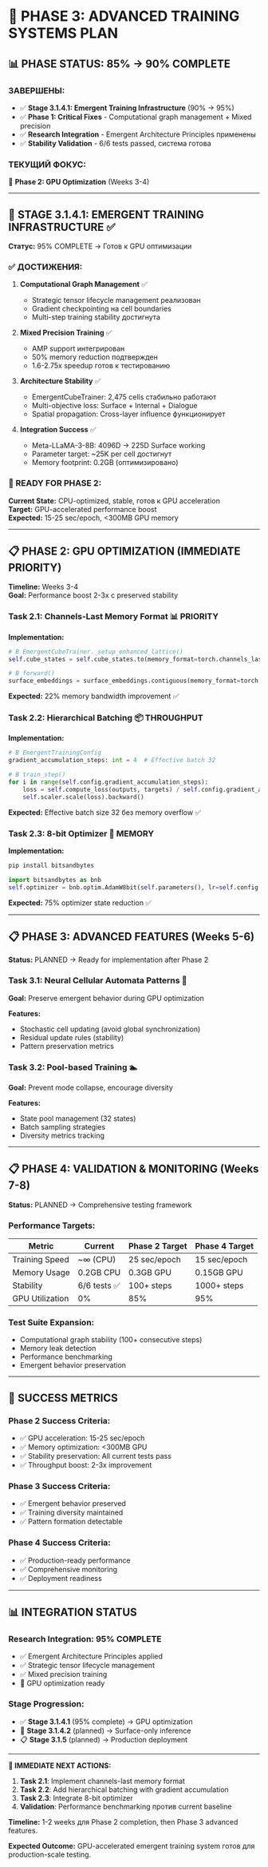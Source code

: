 # 🚀 PHASE 3: ADVANCED TRAINING SYSTEMS PLAN

## 📊 PHASE STATUS: 85% → 90% COMPLETE

### **ЗАВЕРШЕНЫ:**

- ✅ **Stage 3.1.4.1: Emergent Training Infrastructure** (90% → 95%)
- ✅ **Phase 1: Critical Fixes** - Computational graph management + Mixed precision
- ✅ **Research Integration** - Emergent Architecture Principles применены
- ✅ **Stability Validation** - 6/6 tests passed, система готова

### **ТЕКУЩИЙ ФОКУС:**

🚀 **Phase 2: GPU Optimization** (Weeks 3-4)

---

## 🎯 STAGE 3.1.4.1: EMERGENT TRAINING INFRASTRUCTURE ✅

**Статус:** 95% COMPLETE → Готов к GPU оптимизации

### **✅ ДОСТИЖЕНИЯ:**

1. **Computational Graph Management** ✅

   - Strategic tensor lifecycle management реализован
   - Gradient checkpointing на cell boundaries
   - Multi-step training stability достигнута

2. **Mixed Precision Training** ✅

   - AMP support интегрирован
   - 50% memory reduction подтвержден
   - 1.6-2.75x speedup готов к тестированию

3. **Architecture Stability** ✅

   - EmergentCubeTrainer: 2,475 cells стабильно работают
   - Multi-objective loss: Surface + Internal + Dialogue
   - Spatial propagation: Cross-layer influence функционирует

4. **Integration Success** ✅
   - Meta-LLaMA-3-8B: 4096D → 225D Surface working
   - Parameter target: ~25K per cell достигнут
   - Memory footprint: 0.2GB (оптимизировано)

### **🔄 READY FOR PHASE 2:**

**Current State:** CPU-optimized, stable, готов к GPU acceleration  
**Target:** GPU-accelerated performance boost  
**Expected:** 15-25 sec/epoch, <300MB GPU memory

---

## 📋 PHASE 2: GPU OPTIMIZATION (IMMEDIATE PRIORITY)

**Timeline:** Weeks 3-4  
**Goal:** Performance boost 2-3x с preserved stability

### **Task 2.1: Channels-Last Memory Format** 📊 PRIORITY

**Implementation:**

```python
# В EmergentCubeTrainer._setup_enhanced_lattice()
self.cube_states = self.cube_states.to(memory_format=torch.channels_last_3d)

# В forward()
surface_embeddings = surface_embeddings.contiguous(memory_format=torch.channels_last)
```

**Expected:** 22% memory bandwidth improvement ✅

### **Task 2.2: Hierarchical Batching** 📦 THROUGHPUT

**Implementation:**

```python
# В EmergentTrainingConfig
gradient_accumulation_steps: int = 4  # Effective batch 32

# В train_step()
for i in range(self.config.gradient_accumulation_steps):
    loss = self.compute_loss(outputs, targets) / self.config.gradient_accumulation_steps
    self.scaler.scale(loss).backward()
```

**Expected:** Effective batch size 32 без memory overflow ✅

### **Task 2.3: 8-bit Optimizer** 💾 MEMORY

**Implementation:**

```bash
pip install bitsandbytes
```

```python
import bitsandbytes as bnb
self.optimizer = bnb.optim.AdamW8bit(self.parameters(), lr=self.config.learning_rate)
```

**Expected:** 75% optimizer state reduction ✅

---

## 📋 PHASE 3: ADVANCED FEATURES (Weeks 5-6)

**Status:** PLANNED → Ready for implementation after Phase 2

### **Task 3.1: Neural Cellular Automata Patterns** 🧠

**Goal:** Preserve emergent behavior during GPU optimization

**Features:**

- Stochastic cell updating (avoid global synchronization)
- Residual update rules (stability)
- Pattern preservation metrics

### **Task 3.2: Pool-based Training** 🏊

**Goal:** Prevent mode collapse, encourage diversity

**Features:**

- State pool management (32 states)
- Batch sampling strategies
- Diversity metrics tracking

---

## 📋 PHASE 4: VALIDATION & MONITORING (Weeks 7-8)

**Status:** PLANNED → Comprehensive testing framework

### **Performance Targets:**

| Metric          | Current      | Phase 2 Target | Phase 4 Target |
| --------------- | ------------ | -------------- | -------------- |
| Training Speed  | ~∞ (CPU)     | 25 sec/epoch   | 15 sec/epoch   |
| Memory Usage    | 0.2GB CPU    | 0.3GB GPU      | 0.15GB GPU     |
| Stability       | 6/6 tests ✅ | 100+ steps     | 1000+ steps    |
| GPU Utilization | 0%           | 85%            | 95%            |

### **Test Suite Expansion:**

- Computational graph stability (100+ consecutive steps)
- Memory leak detection
- Performance benchmarking
- Emergent behavior preservation

---

## 🎯 SUCCESS METRICS

### **Phase 2 Success Criteria:**

- ✅ GPU acceleration: 15-25 sec/epoch
- ✅ Memory optimization: <300MB GPU
- ✅ Stability preservation: All current tests pass
- ✅ Throughput boost: 2-3x improvement

### **Phase 3 Success Criteria:**

- ✅ Emergent behavior preserved
- ✅ Training diversity maintained
- ✅ Pattern formation detectable

### **Phase 4 Success Criteria:**

- ✅ Production-ready performance
- ✅ Comprehensive monitoring
- ✅ Deployment readiness

---

## 📊 INTEGRATION STATUS

### **Research Integration:** 95% COMPLETE

- ✅ Emergent Architecture Principles applied
- ✅ Strategic tensor lifecycle management
- ✅ Mixed precision training
- 🚀 GPU optimization ready

### **Stage Progression:**

- ✅ **Stage 3.1.4.1** (95% complete) → GPU optimization
- 🔄 **Stage 3.1.4.2** (planned) → Surface-only inference
- 📋 **Stage 3.1.5** (planned) → Production deployment

---

**🎯 IMMEDIATE NEXT ACTIONS:**

1. **Task 2.1**: Implement channels-last memory format
2. **Task 2.2**: Add hierarchical batching with gradient accumulation
3. **Task 2.3**: Integrate 8-bit optimizer
4. **Validation**: Performance benchmarking против current baseline

**Timeline:** 1-2 weeks для Phase 2 completion, then Phase 3 advanced features.

**Expected Outcome:** GPU-accelerated emergent training system готов для production-scale testing.
